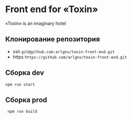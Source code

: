 # Front end for «Toxin»
«Toxin» is an imaginary hotel

## Клонирование репозитория
* ssh ```git@github.com:arlgnv/toxin-front-end.git```
* https ```https://github.com/arlgnv/toxin-front-end.git```

## Сборка dev
```npm run start```

## Сборка prod
``` npm run build```



